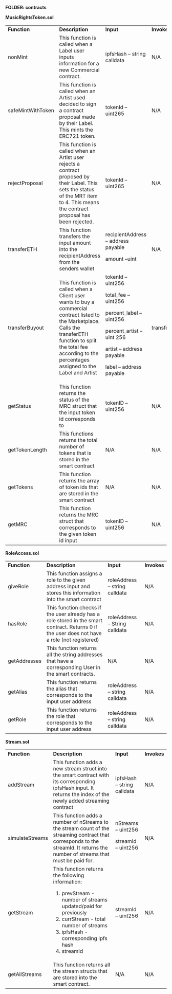 

**FOLDER: contracts**

**MusicRightsToken.sol**


<table>
  <tr>
   <td><strong>Function</strong>
   </td>
   <td><strong>Description</strong>
   </td>
   <td><strong>Input</strong>
   </td>
   <td><strong>Invokes</strong>
   </td>
  </tr>
  <tr>
   <td>nonMint
   </td>
   <td>This function is called when a Label user inputs information for a new Commercial contract. 
   </td>
   <td>ipfsHash – string calldata 
   </td>
   <td>N/A
   </td>
  </tr>
  <tr>
   <td>safeMintWithToken
   </td>
   <td>This function is called when an Artist used decided to sign a contract proposal made by their Label. This mints the ERC721 token.
   </td>
   <td>tokenId – uint265 
   </td>
   <td>N/A
   </td>
  </tr>
  <tr>
   <td>rejectProposal
   </td>
   <td>This function is called when an Artist user rejects a contract proposed by their Label. This sets the status of the MRT item to 4. This means the contract proposal has been rejected.
   </td>
   <td>tokenId – uint265
   </td>
   <td>N/A
   </td>
  </tr>
  <tr>
   <td>transferETH
   </td>
   <td>This function transfers the input amount into the recipientAddress from the senders wallet
   </td>
   <td>recipientAddress – address payable 
<p>
amount –uint 
   </td>
   <td>N/A
   </td>
  </tr>
  <tr>
   <td>transferBuyout
   </td>
   <td>This function is called when a Client user wants to buy a commercial contract listed to the Marketplace. Calls the transferETH function to split the total fee according to the percentages assigned to the Label and Artist
   </td>
   <td>tokenId – uint256
<p>
total_fee – uint256 
<p>
percent_label – uint256 
<p>
percent_artist – uint 256 
<p>
artist – address payable 
<p>
label – address payable 
   </td>
   <td>transferETH
   </td>
  </tr>
  <tr>
   <td>getStatus
   </td>
   <td>This function returns the status of the MRC struct that the input token id corresponds to
   </td>
   <td>tokenID – uint256 
   </td>
   <td>N/A
   </td>
  </tr>
  <tr>
   <td>getTokenLength
   </td>
   <td>This functions returns the total number of tokens that is stored in the smart contract
   </td>
   <td>N/A
   </td>
   <td>N/A
   </td>
  </tr>
  <tr>
   <td>getTokens
   </td>
   <td>This function returns the array of token ids that are stored in the smart contract
   </td>
   <td>N/A
   </td>
   <td>N/A
   </td>
  </tr>
  <tr>
   <td>getMRC
   </td>
   <td>This function returns the MRC struct that corresponds to the given token id input
   </td>
   <td>tokenID – uint256
   </td>
   <td>N/A
   </td>
  </tr>
</table>


**RoleAccess.sol**


<table>
  <tr>
   <td><strong>Function</strong>
   </td>
   <td><strong>Description</strong>
   </td>
   <td><strong>Input</strong>
   </td>
   <td><strong>Invokes</strong>
   </td>
  </tr>
  <tr>
   <td>giveRole
   </td>
   <td>This function assigns a role to the given address input and stores this information into the smart contract
   </td>
   <td>roleAddress – string calldata 
   </td>
   <td>N/A
   </td>
  </tr>
  <tr>
   <td>hasRole
   </td>
   <td>This function checks if the user already has a role stored in the smart contract. Returns 0 if the user does not have a role (not registered)
   </td>
   <td>roleAddress – String calldata
   </td>
   <td>N/A
   </td>
  </tr>
  <tr>
   <td>getAddresses
   </td>
   <td>This function returns all the string addresses that have a corresponding User in the smart contracts.
   </td>
   <td>N/A
   </td>
   <td>N/A
   </td>
  </tr>
  <tr>
   <td>getAlias
   </td>
   <td>This function returns the alias that corresponds to the input user address
   </td>
   <td>roleAddress – string calldata
   </td>
   <td>N/A
   </td>
  </tr>
  <tr>
   <td>getRole
   </td>
   <td>This function returns the role that corresponds to the input user address
   </td>
   <td>roleAddress – string calldata
   </td>
   <td>N/A
   </td>
  </tr>
</table>


**Stream.sol**


<table>
  <tr>
   <td><strong>Function</strong>
   </td>
   <td><strong>Description</strong>
   </td>
   <td><strong>Input</strong>
   </td>
   <td><strong>Invokes</strong>
   </td>
  </tr>
  <tr>
   <td>addStream
   </td>
   <td>This function adds a new stream struct into the smart contract with its corresponding ipfsHash input. It returns the index of the newly added streaming contract
   </td>
   <td>ipfsHash – string calldata 
   </td>
   <td>N/A
   </td>
  </tr>
  <tr>
   <td>simulateStreams
   </td>
   <td>This function adds a number of nStreams to the stream count of the streaming contract that corresponds to the streamId. It returns the number of streams that must be paid for.
   </td>
   <td>nStreams – uint256
<p>
streamId – uint256
   </td>
   <td>N/A
   </td>
  </tr>
  <tr>
   <td>getStream
   </td>
   <td>This function returns the following information:
<ol>

<li>prevStream - number of streams updated/paid for previously

<li>currStream - total number of streams

<li>ipfsHash - corresponding ipfs hash 

<li>streamId
</li>
</ol>
   </td>
   <td>streamId – uint256
   </td>
   <td>N/A
   </td>
  </tr>
  <tr>
   <td>getAllStreams
   </td>
   <td>This function returns all the stream structs that are stored into the smart contract.
   </td>
   <td>N/A
   </td>
   <td>N/A
   </td>
  </tr>
</table>
